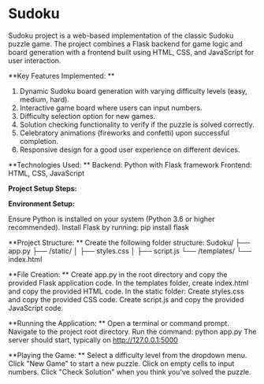 # Sudoku
 Sudoku project is a web-based implementation of the classic Sudoku puzzle game.
 The project combines a Flask backend for game logic and board generation with a frontend built using HTML, CSS, and JavaScript for user interaction.

**Key Features Implemented:
**
1. Dynamic Sudoku board generation with varying difficulty levels (easy, medium, hard).
2. Interactive game board where users can input numbers.
3. Difficulty selection option for new games.
4. Solution checking functionality to verify if the puzzle is solved correctly.
5. Celebratory animations (fireworks and confetti) upon successful completion.
6. Responsive design for a good user experience on different devices.

**Technologies Used:
**
Backend: Python with Flask framework
Frontend: HTML, CSS, JavaScript

**Project Setup Steps:**

**Environment Setup:**

Ensure Python is installed on your system (Python 3.6 or higher recommended).
Install Flask by running: pip install flask

**Project Structure:
**
Create the following folder structure:
Sudoku/
├── app.py
├── /static/
│   ├── styles.css
│   ├── script.js
└── /templates/
    └── index.html

**File Creation:
**
Create app.py in the root directory and copy the provided Flask application code.
In the templates folder, create index.html and copy the provided HTML code.
In the static folder:
Create styles.css and copy the provided CSS code.
Create script.js and copy the provided JavaScript code.

**Running the Application:
**
Open a terminal or command prompt.
Navigate to the project root directory.
Run the command: python app.py
The server should start, typically on http://127.0.0.1:5000

**Playing the Game:
**
Select a difficulty level from the dropdown menu.
Click "New Game" to start a new puzzle.
Click on empty cells to input numbers.
Click "Check Solution" when you think you've solved the puzzle.

